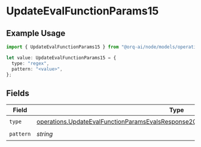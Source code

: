 # UpdateEvalFunctionParams15

## Example Usage

```typescript
import { UpdateEvalFunctionParams15 } from "@orq-ai/node/models/operations";

let value: UpdateEvalFunctionParams15 = {
  type: "regex",
  pattern: "<value>",
};
```

## Fields

| Field                                                                                                                                                                                          | Type                                                                                                                                                                                           | Required                                                                                                                                                                                       | Description                                                                                                                                                                                    |
| ---------------------------------------------------------------------------------------------------------------------------------------------------------------------------------------------- | ---------------------------------------------------------------------------------------------------------------------------------------------------------------------------------------------- | ---------------------------------------------------------------------------------------------------------------------------------------------------------------------------------------------- | ---------------------------------------------------------------------------------------------------------------------------------------------------------------------------------------------- |
| `type`                                                                                                                                                                                         | [operations.UpdateEvalFunctionParamsEvalsResponse200ApplicationJSONResponseBody515Type](../../models/operations/updateevalfunctionparamsevalsresponse200applicationjsonresponsebody515type.md) | :heavy_check_mark:                                                                                                                                                                             | N/A                                                                                                                                                                                            |
| `pattern`                                                                                                                                                                                      | *string*                                                                                                                                                                                       | :heavy_check_mark:                                                                                                                                                                             | N/A                                                                                                                                                                                            |